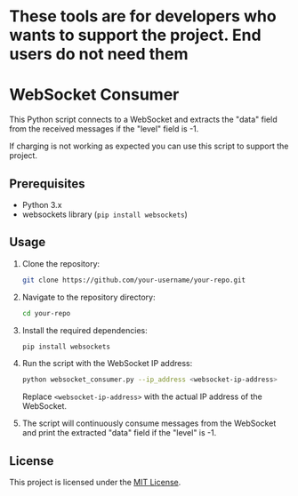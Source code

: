 # These tools are for developers who wants to support the project. End users do not need them


# WebSocket Consumer

This Python script connects to a WebSocket and extracts the "data" field from the received messages if the 
"level" field is -1.

If charging is not working as expected you can use this script to support the project.

## Prerequisites

- Python 3.x
- websockets library (`pip install websockets`)

## Usage

1. Clone the repository:
   ```bash
   git clone https://github.com/your-username/your-repo.git
   ```

2. Navigate to the repository directory:
   ```bash
   cd your-repo
   ```

3. Install the required dependencies:
   ```bash
   pip install websockets
   ```

4. Run the script with the WebSocket IP address:
   ```bash
   python websocket_consumer.py --ip_address <websocket-ip-address>
   ```
   Replace `<websocket-ip-address>` with the actual IP address of the WebSocket.

5. The script will continuously consume messages from the WebSocket and print the extracted "data" field 
if the "level" is -1.

## License

This project is licensed under the [MIT License](LICENSE).
